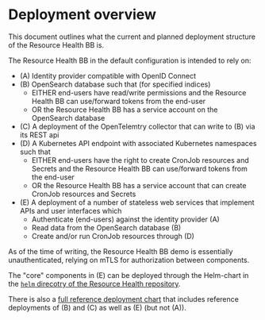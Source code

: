 # Deployment overview

This document outlines what the current and planned deployment structure of the Resource Health BB is.

The Resource Health BB in the default configuration is intended to rely on:

- (A) Identity provider compatible with OpenID Connect
- (B) OpenSearch database such that (for specified indices)
  - EITHER end-users have read/write permissions and the Resource Health BB can use/forward tokens from the end-user
  - OR the Resource Health BB has a service account on the OpenSearch database 
- (C) A deployment of the OpenTelemtry collector that can write to (B) via its REST api
- (D) A Kubernetes API endpoint with associated Kubernetes namespaces such that
  - EITHER end-users have the right to create CronJob resources and Secrets and the Resource Health BB can use/forward tokens from the end-user
  - OR the Resource Health BB has a service account that can create CronJob resources and Secrets
- (E) A deployment of a number of stateless web services that implement APIs and user interfaces which
  - Authenticate (end-users) against the identity provider (A)
  - Read data from the OpenSearch database (B)
  - Create and/or run CronJob resources through (D)

As of the time of writing, the Resource Health BB demo is essentially unauthenticated, relying on mTLS
for authorization between components.

The "core" components in (E) can be deployed through the Helm-chart in the [`helm` direcotry of the Resource Health repository](https://github.com/EOEPCA/resource-health/tree/main/helm).

There is also a [full reference deployment chart](https://github.com/EOEPCA/resource-health/tree/main/resource-health-reference-deployment) that includes reference deployments of (B) and (C) as well as (E) (but not (A)).
